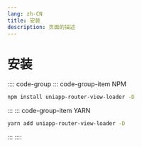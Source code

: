```yaml
---
lang: zh-CN
title: 安装
description: 页面的描述
---
```


# 安装

:::: code-group
::: code-group-item NPM

```bash
npm install uniapp-router-view-loader -D
```

:::
::: code-group-item YARN

```bash
yarn add uniapp-router-view-loader -D
```

:::
::::
